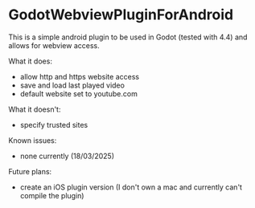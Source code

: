 # GodotWebviewPluginForAndroid

This is a simple android plugin to be used in Godot (tested with 4.4) and allows for webview access. 

What it does:
- allow http and https website access
- save and load last played video
- default website set to youtube.com

  
What it doesn't: 
- specify trusted sites

Known issues:
- none currently (18/03/2025)

Future plans:
- create an iOS plugin version (I don't own a mac and currently can't compile the plugin)
